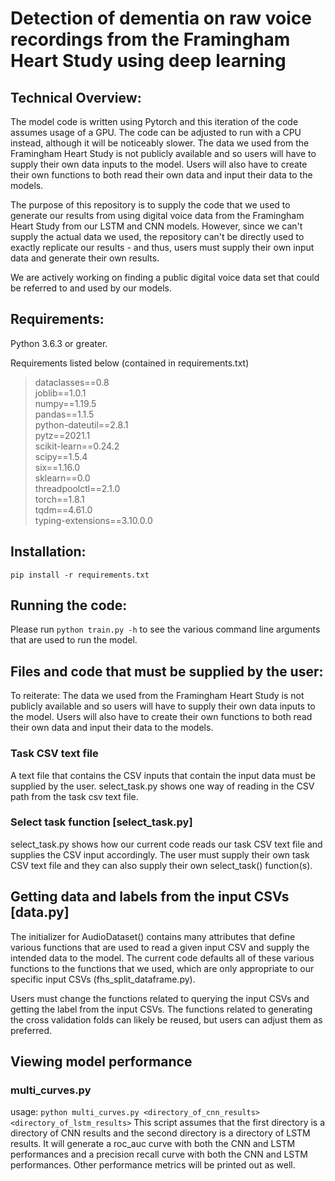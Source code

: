 # Detection of dementia on raw voice recordings from the Framingham Heart Study using deep learning

## Technical Overview:
The model code is written using Pytorch and this iteration of the code assumes usage of a GPU. The code can be adjusted to run with a CPU instead, although it will be noticeably slower. The data we used from the Framingham Heart Study is not publicly available and so users will have to supply their own data inputs to the model. Users will also have to create their own functions to both read their own data and input their data to the models.

The purpose of this repository is to supply the code that we used to generate our results from using digital voice data from the Framingham Heart Study from our LSTM and CNN models. However, since we can't supply the actual data we used, the repository can't be directly used to exactly replicate our results - and thus, users must supply their own input data and generate their own results.

We are actively working on finding a public digital voice data set that could be referred to and used by our models.

## Requirements:
Python 3.6.3 or greater. 

Requirements listed below (contained in requirements.txt)  

>dataclasses==0.8  
joblib==1.0.1  
numpy==1.19.5  
pandas==1.1.5  
python-dateutil==2.8.1  
pytz==2021.1  
scikit-learn==0.24.2  
scipy==1.5.4  
six==1.16.0  
sklearn==0.0  
threadpoolctl==2.1.0  
torch==1.8.1  
tqdm==4.61.0  
typing-extensions==3.10.0.0  

## Installation:
`pip install -r requirements.txt`

## Running the code:
Please run `python train.py -h` to see the various command line arguments that are used to run the model.

## Files and code that must be supplied by the user:
To reiterate: The data we used from the Framingham Heart Study is not publicly available and so users will have to supply their own data inputs to the model. Users will also have to create their own functions to both read their own data and input their data to the models.
### Task CSV text file
A text file that contains the CSV inputs that contain the input data must be supplied by the user. select_task.py shows one way of reading in the CSV path from the task csv text file.
### Select task function [select_task.py]
select_task.py shows how our current code reads our task CSV text file and supplies the CSV input accordingly. The user must supply their own task CSV text file and they can also supply their own select_task() function(s).
## Getting data and labels from the input CSVs [data.py]
The initializer for AudioDataset() contains many attributes that define various functions that are used to read a given input CSV and supply the intended data to the model. The current code defaults all of these various functions to the functions that we used, which are only appropriate to our specific input CSVs (fhs_split_dataframe.py).

Users must change the functions related to querying the input CSVs and getting the label from the input CSVs. The functions related to generating the cross validation folds can likely be reused, but users can adjust them as preferred.

## Viewing model performance
### multi_curves.py
usage: `python multi_curves.py <directory_of_cnn_results> <directory_of_lstm_results>`
This script assumes that the first directory is a directory of CNN results and the second directory is a directory of LSTM results. It will generate a roc_auc curve with both the CNN and LSTM performances and a precision recall curve with both the CNN and LSTM performances. Other performance metrics will be printed out as well.
